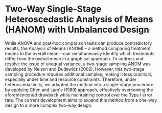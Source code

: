 # Two-Way Single-Stage Heteroscedastic Analysis of Means (HANOM) with Unbalanced Design



While ANOVA and post-hoc comparison tests can produce contradictory results, the Analysis of Means (ANOM) – a method comparing treatment means to the overall mean – can simultaneously identify which treatments differ from the overall mean in a graphical approach. To address and resolve the issue of unequal variance, a two-stage sampling ANOM was developed by Nelson and Dudewicz (2002). However, this two-stage sampling procedure requires additional samples, making it less practical, especially under time and resource constraints. Therefore, under heteroscedasticity, we adapted the method into a single-stage procedure by applying Chen and Lam's (1989) approach, effectively overcoming the aforementioned drawback while maintaining control over the Type I error rate. The current development aims to expand this method from a one-way design to a more complex two-way design.
